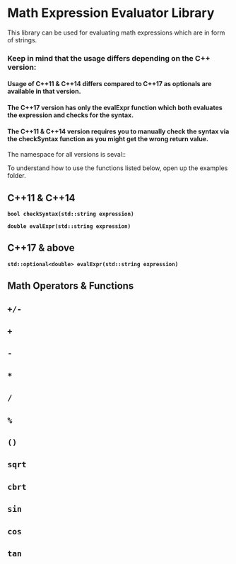 # Math Expression Evaluator Library

This library can be used for evaluating math expressions which are in form of strings.

### Keep in mind that the usage differs depending on the C++ version: 
#### Usage of C++11 & C++14 differs compared to C++17 as optionals are available in that version. 
#### The C++17 version has only the evalExpr function which both evaluates the expression and checks for the syntax.
#### The C++11 & C++14 version requires you to manually check the syntax via the checkSyntax function as you might get the wrong return value.

The namespace for all versions is seval::

To understand how to use the functions listed below, open up the examples folder.

## C++11 & C++14

**`bool checkSyntax(std::string expression)`**

**`double evalExpr(std::string expression)`**

## C++17 & above

**`std::optional<double> evalExpr(std::string expression)`**

## Math Operators & Functions
 ## `+/-`
 ## `+`
 ## `-`
 ## `*`
 ## `/`
 ## `%`
 ## `()`
 ## `sqrt`
 ## `cbrt`
 ## `sin`
 ## `cos`
 ## `tan`
